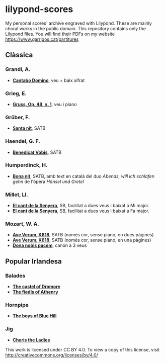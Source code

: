 # lilypond-scores
My personal scores' archive engraved with Lilypond. These are mainly choral works in the public domain. This repository contains only the Lilypond files. You will find their PDFs on my website https://www.garrigos.cat/partitures

## Clàssica

### Grandi, A.
* **[Cantabo Domino](Grandi/cantabo-domino.ly)**, veu  + baix xifrat

### Grieg, E.
* **[Gruss, Op. 48, n. 1](Grieg/Gruss.ly)**, veu i piano

### Grüber, F.
* **[Santa nit](Grüber/santa-nit.ly)**, SATB

### Haendel, G. F.
* **[Benedicat Vobis](Haendel/benedicat-vobis.ly)**, SATB

### Humperdinck, H.
* **[Bona nit](Humperdinck/bona-nit.ly)**, SATB, amb text en català del duo *Abends, will ich schlafen gehn* de l'òpera *Hänsel und Gretel*

### Millet, Ll.
* **[El cant de la Senyera](Millet/cant-de-la-senyera-e.ly)**, SB, facilitat a dues veus i baixat a Mi major.
* **[El cant de la Senyera](Millet/cant-de-la-senyera.ly)**, SB, facilitat a dues veus i baixat a Fa major.

### Mozart, W. A.
* **[Ave Verum, K618](Mozart/Ave-verum-k618.ly)**, SATB (només cor, sense piano, en dues pàgines)
* **[Ave Verum, K618](Mozart/Ave-verum-k618-1p.ly)**, SATB (només cor, sense piano, en una pàgines)
* **[Dona nobis pacem](Mozart/dona-nobis-pacem.ly)**, canon a 3 veus

## Popular Irlandesa
### Balades
* **[The castel of Dromore](irish/The%20castle%20of%20Dromore.ly)**
* **[The fiedls of Athenry](irish/The%20fields%20of%20Athenry.ly)**
### Hornpipe
* **[The boys of Blue Hill](irish/The-boys-of-blue-hill.ly)**
### Jig
* **[Cheris the Ladies](irish/Cherish-the-Ladies.ly)**


This work is licensed under CC BY 4.0. To view a copy of this license, visit http://creativecommons.org/licenses/by/4.0/
